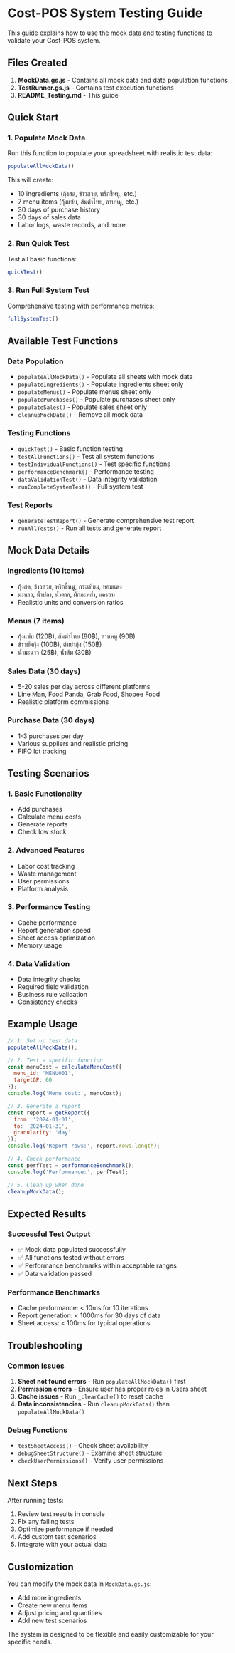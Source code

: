 # Cost-POS System Testing Guide

This guide explains how to use the mock data and testing functions to validate your Cost-POS system.

## Files Created

1. **MockData.gs.js** - Contains all mock data and data population functions
2. **TestRunner.gs.js** - Contains test execution functions
3. **README_Testing.md** - This guide

## Quick Start

### 1. Populate Mock Data
Run this function to populate your spreadsheet with realistic test data:

```javascript
populateAllMockData()
```

This will create:
- 10 ingredients (กุ้งสด, ข้าวสวย, พริกขี้หนู, etc.)
- 7 menu items (กุ้งแซ่บ, ส้มตำไทย, ลาบหมู, etc.)
- 30 days of purchase history
- 30 days of sales data
- Labor logs, waste records, and more

### 2. Run Quick Test
Test all basic functions:

```javascript
quickTest()
```

### 3. Run Full System Test
Comprehensive testing with performance metrics:

```javascript
fullSystemTest()
```

## Available Test Functions

### Data Population
- `populateAllMockData()` - Populate all sheets with mock data
- `populateIngredients()` - Populate ingredients sheet only
- `populateMenus()` - Populate menus sheet only
- `populatePurchases()` - Populate purchases sheet only
- `populateSales()` - Populate sales sheet only
- `cleanupMockData()` - Remove all mock data

### Testing Functions
- `quickTest()` - Basic function testing
- `testAllFunctions()` - Test all system functions
- `testIndividualFunctions()` - Test specific functions
- `performanceBenchmark()` - Performance testing
- `dataValidationTest()` - Data integrity validation
- `runCompleteSystemTest()` - Full system test

### Test Reports
- `generateTestReport()` - Generate comprehensive test report
- `runAllTests()` - Run all tests and generate report

## Mock Data Details

### Ingredients (10 items)
- กุ้งสด, ข้าวสวย, พริกขี้หนู, กระเทียม, หอมแดง
- มะนาว, น้ำปลา, น้ำตาล, ผักกะหล่ำ, แครอท
- Realistic units and conversion ratios

### Menus (7 items)
- กุ้งแซ่บ (120฿), ส้มตำไทย (80฿), ลาบหมู (90฿)
- ข้าวผัดกุ้ง (100฿), ต้มยำกุ้ง (150฿)
- น้ำมะนาว (25฿), น้ำส้ม (30฿)

### Sales Data (30 days)
- 5-20 sales per day across different platforms
- Line Man, Food Panda, Grab Food, Shopee Food
- Realistic platform commissions

### Purchase Data (30 days)
- 1-3 purchases per day
- Various suppliers and realistic pricing
- FIFO lot tracking

## Testing Scenarios

### 1. Basic Functionality
- Add purchases
- Calculate menu costs
- Generate reports
- Check low stock

### 2. Advanced Features
- Labor cost tracking
- Waste management
- User permissions
- Platform analysis

### 3. Performance Testing
- Cache performance
- Report generation speed
- Sheet access optimization
- Memory usage

### 4. Data Validation
- Data integrity checks
- Required field validation
- Business rule validation
- Consistency checks

## Example Usage

```javascript
// 1. Set up test data
populateAllMockData();

// 2. Test a specific function
const menuCost = calculateMenuCost({
  menu_id: 'MENU001',
  targetGP: 60
});
console.log('Menu cost:', menuCost);

// 3. Generate a report
const report = getReport({
  from: '2024-01-01',
  to: '2024-01-31',
  granularity: 'day'
});
console.log('Report rows:', report.rows.length);

// 4. Check performance
const perfTest = performanceBenchmark();
console.log('Performance:', perfTest);

// 5. Clean up when done
cleanupMockData();
```

## Expected Results

### Successful Test Output
- ✅ Mock data populated successfully
- ✅ All functions tested without errors
- ✅ Performance benchmarks within acceptable ranges
- ✅ Data validation passed

### Performance Benchmarks
- Cache performance: < 10ms for 10 iterations
- Report generation: < 1000ms for 30 days of data
- Sheet access: < 100ms for typical operations

## Troubleshooting

### Common Issues
1. **Sheet not found errors** - Run `populateAllMockData()` first
2. **Permission errors** - Ensure user has proper roles in Users sheet
3. **Cache issues** - Run `_clearCache()` to reset cache
4. **Data inconsistencies** - Run `cleanupMockData()` then `populateAllMockData()`

### Debug Functions
- `testSheetAccess()` - Check sheet availability
- `debugSheetStructure()` - Examine sheet structure
- `checkUserPermissions()` - Verify user permissions

## Next Steps

After running tests:
1. Review test results in console
2. Fix any failing tests
3. Optimize performance if needed
4. Add custom test scenarios
5. Integrate with your actual data

## Customization

You can modify the mock data in `MockData.gs.js`:
- Add more ingredients
- Create new menu items
- Adjust pricing and quantities
- Add new test scenarios

The system is designed to be flexible and easily customizable for your specific needs.
